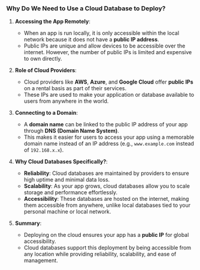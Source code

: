 ### **Why Do We Need to Use a Cloud Database to Deploy?**

1. **Accessing the App Remotely**:  
   - When an app is run locally, it is only accessible within the local network because it does not have a **public IP address**.  
   - Public IPs are unique and allow devices to be accessible over the internet. However, the number of public IPs is limited and expensive to own directly.

2. **Role of Cloud Providers**:  
   - Cloud providers like **AWS**, **Azure**, and **Google Cloud** offer **public IPs** on a rental basis as part of their services.  
   - These IPs are used to make your application or database available to users from anywhere in the world.

3. **Connecting to a Domain**:  
   - A **domain name** can be linked to the public IP address of your app through **DNS (Domain Name System)**.  
   - This makes it easier for users to access your app using a memorable domain name instead of an IP address (e.g., `www.example.com` instead of `192.168.x.x`).

4. **Why Cloud Databases Specifically?**:  
   - **Reliability**: Cloud databases are maintained by providers to ensure high uptime and minimal data loss.  
   - **Scalability**: As your app grows, cloud databases allow you to scale storage and performance effortlessly.  
   - **Accessibility**: These databases are hosted on the internet, making them accessible from anywhere, unlike local databases tied to your personal machine or local network.  

5. **Summary**:  
   - Deploying on the cloud ensures your app has a **public IP** for global accessibility.  
   - Cloud databases support this deployment by being accessible from any location while providing reliability, scalability, and ease of management.
